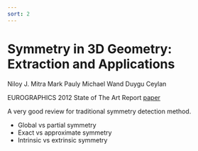 ```yaml
---
sort: 2
---
```


# **Symmetry in 3D Geometry: Extraction and Applications**

Niloy J. Mitra Mark Pauly Michael Wand Duygu Ceylan

EUROGRAPHICS 2012 State of The Art Report [paper](http://vecg.cs.ucl.ac.uk/Projects/SmartGeometry/symmetry_survey/paper_docs/symmetryStar_small_EG12.pdf)

A very good review for traditional symmetry detection method.

- Global vs partial symmetry
- Exact vs approximate symmetry
- Intrinsic vs extrinsic symmetry

